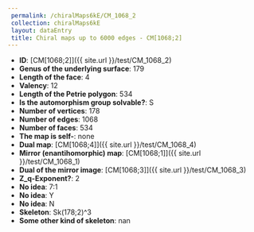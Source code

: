 ```yaml
--- 
 permalink: /chiralMaps6kE/CM_1068_2 
 collection: chiralMaps6kE
 layout: dataEntry
 title: Chiral maps up to 6000 edges - CM[1068;2]
---
```


- **ID**: [CM[1068;2]]({{ site.url }}/test/CM_1068_2)
- **Genus of the underlying surface**: 179
- **Length of the face**: 4
- **Valency**: 12
- **Length of the Petrie polygon**: 534
- **Is the automorphism group solvable?**: S
- **Number of vertices**: 178
- **Number of edges**: 1068
- **Number of faces**: 534
- **The map is self-**: none
- **Dual map**: [CM[1068;4]]({{ site.url }}/test/CM_1068_4)
- **Mirror (enantihomorphic) map**: [CM[1068;1]]({{ site.url }}/test/CM_1068_1)
- **Dual of the mirror image**: [CM[1068;3]]({{ site.url }}/test/CM_1068_3)
- **Z_q-Exponent?**: 2
- **No idea**:  7:1
- **No idea**: Y
- **No idea**: N
- **Skeleton**: Sk(178;2)^3
- **Some other kind of skeleton**: nan
